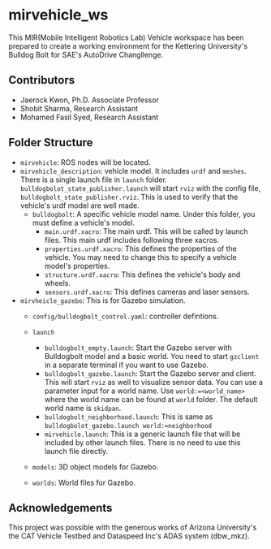 # mirvehicle_ws

This MIR(Mobile Intelligent Robotics Lab) Vehicle workspace has been prepared to create a working environment for the Kettering University's Bulldog Bolt for SAE's AutoDrive Changllenge. 

## Contributors

* Jaerock Kwon, Ph.D. Associate Professor
* Shobit Sharma, Research Assistant
* Mohamed Fasil Syed, Research Assistant

## Folder Structure

* `mirvehicle`: ROS nodes will be located.
* `mirvehicle_description`: vehicle model. It includes `urdf` and `meshes`. There is a single launch file in `launch` folder. `bulldogbolot_state_publisher.launch` will start `rviz` with the config file, `bulldogbolt_state_publisher.rviz`. This is used to verify that the vehicle's urdf model are well made.
  * `bulldogbolt`: A specific vehicle model name. Under this folder, you must define a vehicle's model.
    * `main.urdf.xacro`: The main urdf. This will be called by launch files. This main urdf includes following three xacros.
    * `properties.urdf.xacro`: This defines the properties of the vehicle. You may need to change this to specify a vehicle model's properties.
    * `structure.urdf.xacro`: This defines the vehicle's body and wheels.
    * `sensors.urdf.xacro`: This defines cameras and laser sensors.
* `mirvheicle_gazebo`: This is for Gazebo simulation.
  * `config/bulldogbolt_control.yaml`: controller defintions.
  * `launch`
    * `bulldogbolt_empty.launch`: Start the Gazebo server with Bulldogbolt model and a basic world. You need to start `gzclient` in a separate terminal if you want to use Gazebo.
    * `bulldogbolt_gazebo.launch`: Start the Gazebo server and client. This will start `rviz` as well to visualize sensor data. You can use a parameter input for a world name. Use `world:=<world_name>` where the world name can be found at `world` folder. The default world name is `skidpan`. 
    * `bulldogbolt_neighborhood.launch`: This is same as `bulldogbolot_gazebo.launch world:=neighborhood`
    * `mirvehicle.launch`: This is a generic launch file that will be included by other launch files. There is no need to use this launch file directly.

  * `models`: 3D object models for Gazebo.
  * `worlds`: World files for Gazebo.

## Acknowledgements

This project was possible with the generous works of Arizona University's the CAT Vehicle Testbed and Dataspeed Inc's ADAS system (dbw_mkz).